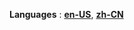 


**Languages** : 
[**en-US**](https://github.com/mogician-notes/blog/blob/master/en-US/#.md), 
[**zh-CN**](https://github.com/mogician-notes/blog/blob/master/zh-CN/#.md)
